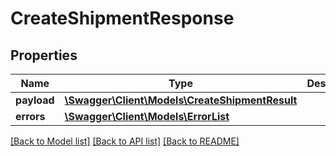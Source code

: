 # CreateShipmentResponse

## Properties
Name | Type | Description | Notes
------------ | ------------- | ------------- | -------------
**payload** | [**\Swagger\Client\Models\CreateShipmentResult**](CreateShipmentResult.md) |  | [optional] 
**errors** | [**\Swagger\Client\Models\ErrorList**](ErrorList.md) |  | [optional] 

[[Back to Model list]](../../README.md#documentation-for-models) [[Back to API list]](../../README.md#documentation-for-api-endpoints) [[Back to README]](../../README.md)

